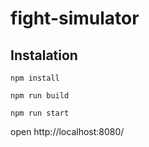 # fight-simulator

## Instalation

`npm install`

`npm run build`

`npm run start`

open http://localhost:8080/

